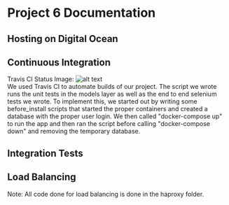 # Project 6 Documentation 

## Hosting on Digital Ocean

## Continuous Integration 
Travis CI Status Image: ![alt text](https://travis-ci.org/ekopf516/CS4501.svg?branch=master) <br>
We used Travis CI to automate builds of our project. The script we wrote runs the unit tests in the models layer as well as the end to end selenium tests we wrote.
To implement this, we started out by writing some before_install scripts that started the proper containers and created a 
database with the proper user login. We then called "docker-compose up" to run the app and then ran the script before calling "docker-compose down" and removing the temporary database.

## Integration Tests

## Load Balancing
Note: All code done for load balancing is done in the haproxy folder. <br>

